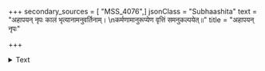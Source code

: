 +++
secondary_sources = [ "MSS_4076",]
jsonClass = "Subhaashita"
text = "अहापयन् नृपः कालं भृत्यानामनुवर्तिनाम्।  \nकर्मणामानुरूप्येण वृत्तिं समनुकल्पयेत्॥"
title = "अहापयन् नृपः"

+++

<details><summary>Text</summary>

अहापयन् नृपः कालं भृत्यानामनुवर्तिनाम्।  
कर्मणामानुरूप्येण वृत्तिं समनुकल्पयेत्॥
</details>
